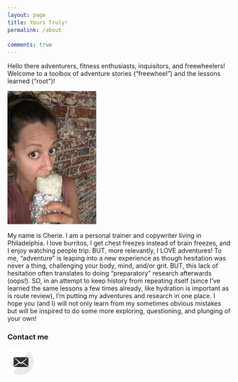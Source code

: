```yaml
---
layout: page
title: Yours Truly!
permalink: /about

comments: true
---
```


Hello there adventurers, fitness enthusiasts, inquisitors, and freewheelers! Welcome to a toolbox of adventure stories (“freewheel”) and the lessons learned (“root”)!

<p><img src="/images/burrito.jpg" title="That’s me eating the vegan al pastor burrito from Wild Burrito in Philadelphia." width="200" height="300"></p>
<!-- ### More Information -->

My name is Cherie. I am a personal trainer and copywriter living in Philadelphia. I love burritos, I get chest freezes instead of brain freezes, and I enjoy watching people trip. BUT, more relevantly, I LOVE adventures! To me, “adventure” is leaping into a new experience as though hesitation was never a thing, challenging your body, mind, and/or grit. BUT, this lack of hesitation often translates to doing “preparatory” research afterwards (oops!). SO, in an attempt to keep history from repeating itself (since I’ve learned the same lessons a few times already, like hydration is important as is route review), I’m putting my adventures and research in one place. I hope you (and I) will not only learn from my sometimes obvious mistakes but will be inspired to do some more exploring, questioning, and plunging of your own!

### Contact me

<p><img src="/images/icons/mail.png"><a href="mailto:cherie.landis@gmail.com"><i class="svg-icon mail"></i></a></p>
